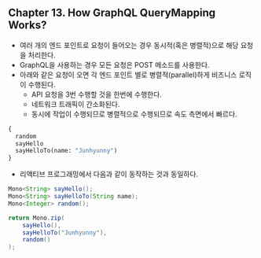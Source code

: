 
## Chapter 13. How GraphQL QueryMapping Works?

* 여러 개의 엔드 포인트로 요청이 들어오는 경우 동시적(혹은 병렬적)으로 해당 요청을 처리한다.
* GraphQL을 사용하는 경우 모든 요청은 POST 메소드를 사용한다. 
* 아래와 같은 요청이 오면 각 엔드 포인트 별로 병렬적(parallel)하게 비즈니스 로직이 수행된다.
    * API 요청을 3번 수행할 것을 한번에 수행한다.
    * 네트워크 트래픽이 간소화된다.
    * 동시에 작업이 수행되므로 병렬적으로 수행되므로 속도 측면에서 빠르다.

```graphql
{
  random
  sayHello
  sayHelloTo(name: "Junhyunny")
}
```

* 리액티브 프로그래밍에서 다음과 같이 동작하는 것과 동일하다.

```java
Mono<String> sayHello();
Mono<String> sayHelloTo(String name);
Mono<Integer> random();

return Mono.zip(
    sayHello(),
    sayHelloTo("Junhyunny"),
    random()
);
```